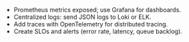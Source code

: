 - Prometheus metrics exposed; use Grafana for dashboards.
- Centralized logs: send JSON logs to Loki or ELK.
- Add traces with OpenTelemetry for distributed tracing.
- Create SLOs and alerts (error rate, latency, queue backlog).
